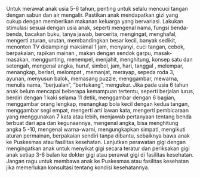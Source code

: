 Untuk merawat anak usia 5-6 tahun, penting untuk selalu mencuci tangan dengan sabun dan air mengalir. Pastikan anak mendapatkan gizi yang cukup dengan memberikan makanan keluarga yang bervariasi. Lakukan stimulasi sesuai dengan usia anak, seperti mengenal nama, fungsi benda-benda, bacakan buku, tanya jawab, bercerita, mengingat, menghafal, mengerti aturan, urutan, membandingkan besar kecil, banyak sedikit, menonton TV didampingi maksimal 1 jam, menyanyi, cuci tangan, cebok, berpakaian, rapikan mainan , makan dengan sendok garpu, masak-masakan, menggunting, menempel, menjahit, menghitung, konsep satu dan setengah, mengenal angka, huruf, simbol, jam, hari, tanggal , melempar, menangkap, berlari, melompat , memanjat, merayap, sepeda roda 3, ayunan, menyusun balok, memasang puzzle, menggambar, mewarna, menulis nama, “berjualan”, “bertukang”, mengukur. Jika pada usia 6 tahun anak belum mencapai beberapa kemampuan tertentu, seperti berjalan lurus, berdiri dengan 1 kaki selama 11 detik, menggambar dengan 6 bagian, menggambar orang lengkap, menangkap bola kecil dengan kedua tangan, menggambar segi empat, mengerti arti lawan kata, mengerti pembicaraan yang menggunakan 7 kata atau lebih, menjawab pertanyaan tentang benda terbuat dari apa dan kegunaannya, mengenal angka, bisa menghitung angka 5 -10, mengenal warna-warni,  mengungkapkan simpati, mengikuti aturan permainan, berpakaian sendiri tanpa dibantu, sebaiknya bawa anak ke Puskesmas atau fasilitas kesehatan. Lanjutkan perawatan gigi dengan mengingatkan anak untuk menyikat gigi secara teratur dan periksakan gigi anak setiap 3-6 bulan ke dokter gigi atau perawat gigi di fasilitas kesehatan. Jangan ragu untuk membawa anak ke Puskesmas atau fasilitas kesehatan jika memerlukan konsultasi tentang kondisi kesehatannya.
